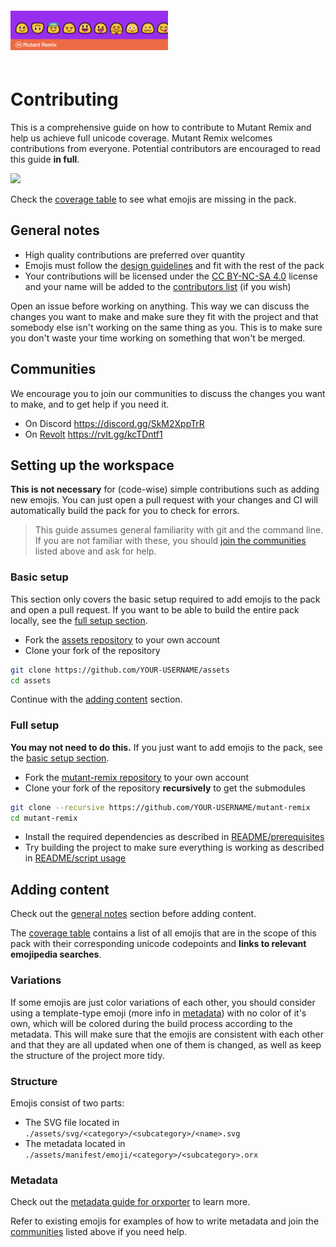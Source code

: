 <a href="https://mutant.revolt.chat">
    <img src="https://raw.githubusercontent.com/mutant-remix/.github/master/assets/banner.png" style="margin: 20px 0; width: 50%"></img>
</a>

# Contributing
This is a comprehensive guide on how to contribute to Mutant Remix and help us achieve full unicode coverage. Mutant Remix welcomes contributions from everyone. Potential contributors are encouraged to read this guide **in full**.

<a href="https://github.com/mutant-remix/unicode-coverage/blob/master/coverage.md">
    <img src="https://raw.githubusercontent.com/mutant-remix/unicode-coverage/master/coverage.png" style="width: 50%"></img>
</a>

Check the [coverage table](https://github.com/mutant-remix/coverage-report/blob/master/coverage.md) to see what emojis are missing in the pack.

## General notes
- High quality contributions are preferred over quantity
- Emojis must follow the [design guidelines](https://github.com/mutant-remix/specification) and fit with the rest of the pack
- Your contributions will be licensed under the [CC BY-NC-SA 4.0](https://github.com/mutant-remix/assets/blob/master/LICENSE) license and your name will be added to the [contributors list](./CONTRIBUTORS.md) (if you wish)

Open an issue before working on anything. This way we can discuss the changes you want to make and make sure they fit with the project and that somebody else isn't working on the same thing as you. This is to make sure you don't waste your time working on something that won't be merged.

## Communities
We encourage you to join our communities to discuss the changes you want to make, and to get help if you need it.

- On Discord https://discord.gg/SkM2XppTrR
- On [Revolt](https://revolt.chat) https://rvlt.gg/kcTDntf1

## Setting up the workspace
**This is not necessary** for (code-wise) simple contributions such as adding new emojis. You can just open a pull request with your changes and CI will automatically build the pack for you to check for errors.

> This guide assumes general familiarity with git and the command line. If you are not familiar with these, you should [join the communities](#communities) listed above and ask for help.

### Basic setup
This section only covers the basic setup required to add emojis to the pack and open a pull request. If you want to be able to build the entire pack locally, see the [full setup section](#full-setup).

- Fork the [assets repository](https://github.com/mutant-remix/assets) to your own account
- Clone your fork of the repository
```bash
git clone https://github.com/YOUR-USERNAME/assets
cd assets
```

Continue with the [adding content](#adding-content) section.

### Full setup
**You may not need to do this.** If you just want to add emojis to the pack, see the [basic setup section](#basic-setup).

- Fork the [mutant-remix repository](https://github.com/mutant-remix/mutant-remix) to your own account
- Clone your fork of the repository **recursively** to get the submodules
```bash
git clone --recursive https://github.com/YOUR-USERNAME/mutant-remix
cd mutant-remix
```

- Install the required dependencies as described in [README/prerequisites](./README.md#dependencies)
- Try building the project to make sure everything is working as described in [README/script usage](./README.md#basic-usage)

## Adding content
Check out the [general notes](#general-notes) section before adding content.

The [coverage table](https://github.com/mutant-remix/coverage-report/blob/master/coverage.md) contains a list of all emojis that are in the scope of this pack with their corresponding unicode codepoints and **links to relevant emojipedia searches**.

### Variations
If some emojis are just color variations of each other, you should consider using a template-type emoji (more info in [metadata](#metadata)) with no color of it's own, which will be colored during the build process according to the metadata. This will make sure that the emojis are consistent with each other and that they are all updated when one of them is changed, as well as keep the structure of the project more tidy.

### Structure
Emojis consist of two parts:
- The SVG file located in `./assets/svg/<category>/<subcategory>/<name>.svg`
- The metadata located in `./assets/manifest/emoji/<category>/<subcategory>.orx`

### Metadata
Check out the [metadata guide for orxporter](https://github.com/mutant-remix/orxporter/blob/master/docs/kiilas/manifest.md) to learn more.

Refer to existing emojis for examples of how to write metadata and join the [communities](#communities) listed above if you need help.
